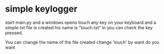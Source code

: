 # simple keylogger

start main.py and a windows opens touch any key on your keyboard and a simple txt file is created his name is "touch.txt" in you can check the key pressed.

You can change the name of the file created change 'touch' by want do you want

